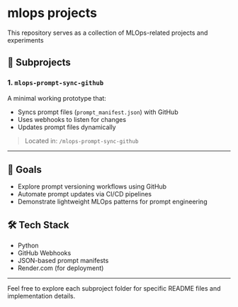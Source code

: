# mlops projects

This repository serves as a collection of MLOps-related projects and experiments

## 📁 Subprojects

### 1. `mlops-prompt-sync-github`
A minimal working prototype that:
- Syncs prompt files (`prompt_manifest.json`) with GitHub
- Uses webhooks to listen for changes
- Updates prompt files dynamically

> Located in: `/mlops-prompt-sync-github`

---

## 🚀 Goals
- Explore prompt versioning workflows using GitHub
- Automate prompt updates via CI/CD pipelines
- Demonstrate lightweight MLOps patterns for prompt engineering

## 🛠 Tech Stack
- Python
- GitHub Webhooks
- JSON-based prompt manifests
- Render.com (for deployment)

---

Feel free to explore each subproject folder for specific README files and implementation details.

